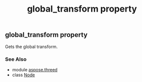 ﻿---
title: global_transform property
second_title: Aspose.3D for Python via .NET API References
description: 
type: docs
weight: 210
url: /python-net/aspose.threed/node/global_transform/
is_root: false
---

## global_transform property


Gets the global transform.

### See Also
* module [aspose.threed](../../)
* class [Node](/3d/python-net/aspose.threed/node)

